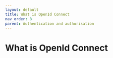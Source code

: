 ```yaml
---
layout: default
title: What is OpenId Connect
nav_order: 8
parent: Authentication and authorisation
---
```



# What is OpenId Connect
